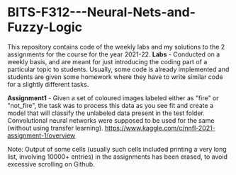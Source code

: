 # BITS-F312---Neural-Nets-and-Fuzzy-Logic
This repository contains code of the weekly labs and my solutions to the 2 assignments for the course for the year 2021-22.
**Labs** - Conducted on a weekly basis, and are meant for just introducing the coding part of a particular topic to students. Usually, some code is already implemented and students are given some homework where they have to write similar code for a slightly different tasks.

**Assignment1** - Given a set of coloured images labeled either as "fire" or "not_fire", the task was to process this data as you see fit and create a model that will classify the unlabeled data present in the test folder. Convolutional neural networks were supposed to be used for the same (without using transfer learning).
https://www.kaggle.com/c/nnfl-2021-assignment-1/overview

Note: Output of some cells (usually such cells included printing a very long list, involving 10000+ entries) in the assignments has been erased, to avoid excessive scrolling on Github.